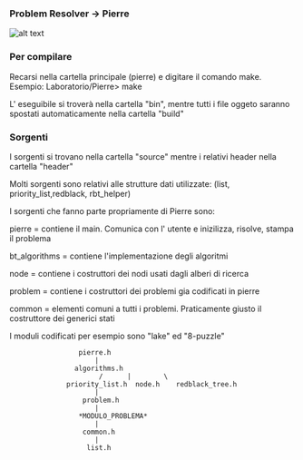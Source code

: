 ### Problem Resolver -> Pierre ###
![alt text](http://i.imgur.com/ADZkwP1.jpg)

### Per compilare ###
Recarsi nella cartella principale (pierre) e digitare il comando make. 	
	Esempio: Laboratorio/Pierre> make

L' eseguibile si troverà nella cartella "bin", mentre tutti i file oggeto saranno spostati automaticamente nella cartella "build"


### Sorgenti ###
I sorgenti si trovano nella cartella "source" mentre i relativi header nella cartella "header"

Molti sorgenti sono relativi alle strutture dati utilizzate: (list, priority_list,redblack, rbt_helper)

I sorgenti che fanno parte propriamente di Pierre sono: 

pierre = contiene il main. Comunica con l' utente e inizilizza, risolve, stampa il problema

bt_algorithms = contiene l'implementazione degli algoritmi

node = contiene i costruttori dei nodi usati dagli alberi di ricerca

problem = contiene i costruttori dei problemi gia codificati in pierre

common =  elementi comuni a tutti i problemi. Praticamente giusto il costruttore dei generici stati

I moduli codificati per esempio sono "lake" ed "8-puzzle"

					 pierre.h 
					     |
					algorithms.h 
			              /      |        \                   
		          priority_list.h  node.h    redblack_tree.h
					     |
					  problem.h
					     |
				     *MODULO_PROBLEMA*
					     |
					  common.h
					     |
					   list.h 



